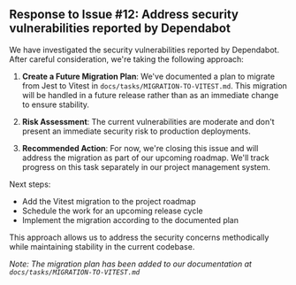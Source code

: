 ## Response to Issue #12: Address security vulnerabilities reported by Dependabot

We have investigated the security vulnerabilities reported by Dependabot. After careful consideration, we're taking the following approach:

1. **Create a Future Migration Plan**: We've documented a plan to migrate from Jest to Vitest in `docs/tasks/MIGRATION-TO-VITEST.md`. This migration will be handled in a future release rather than as an immediate change to ensure stability.

2. **Risk Assessment**: The current vulnerabilities are moderate and don't present an immediate security risk to production deployments.

3. **Recommended Action**: For now, we're closing this issue and will address the migration as part of our upcoming roadmap. We'll track progress on this task separately in our project management system.

Next steps:
- Add the Vitest migration to the project roadmap
- Schedule the work for an upcoming release cycle
- Implement the migration according to the documented plan

This approach allows us to address the security concerns methodically while maintaining stability in the current codebase.

*Note: The migration plan has been added to our documentation at `docs/tasks/MIGRATION-TO-VITEST.md`*